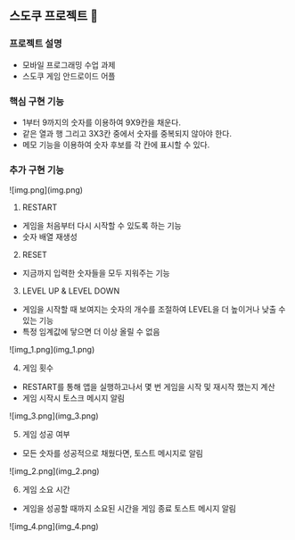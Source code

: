 ## 스도쿠 프로젝트 🧩
### 프로젝트 설명
- 모바일 프로그래밍 수업 과제
- 스도쿠 게임 안드로이드 어플

### 핵심 구현 기능
- 1부터 9까지의 숫자를 이용하여 9X9칸을 채운다. 
- 같은 열과 행 그리고 3X3칸 중에서 숫자를 중복되지 않아야 한다.
- 메모 기능을 이용하여 숫자 후보를 각 칸에 표시할 수 있다.

### 추가 구현 기능
<div>
![img.png](img.png)
</div>

1. RESTART
- 게임을 처음부터 다시 시작할 수 있도록 하는 기능
- 숫자 배열 재생성
2. RESET
- 지금까지 입력한 숫자들을 모두 지워주는 기능
3. LEVEL UP & LEVEL DOWN
- 게임을 시작할 때 보여지는 숫자의 개수를 조절하여 LEVEL을 더 높이거나 낮출 수 있는 기능
- 특정 임계값에 닿으면 더 이상 올릴 수 없음

<div>
![img_1.png](img_1.png)
</div>

4. 게임 횟수
- RESTART를 통해 앱을 실행하고나서 몇 번 게임을 시작 및 재시작 했는지 계산
- 게임 시작시 토스크 메시지 알림

<div>
![img_3.png](img_3.png)
</div>

5. 게임 성공 여부
- 모든 숫자를 성공적으로 채웠다면, 토스트 메시지로 알림

<div>
![img_2.png](img_2.png)
</div>

6. 게임 소요 시간
- 게임을 성공할 때까지 소요된 시간을 게임 종료 토스트 메시지 알림

<div>
![img_4.png](img_4.png)
</div>

